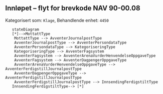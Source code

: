 ## Innløpet – flyt for brevkode NAV 90-00.08
Kategorisert som: `Klage`, Behandlende enhet: `4450`
```mermaid
   stateDiagram
   [*]-->MottattType
   	MottattType --> AvventerJournalpostType
	AvventerJournalpostType --> AvventerPersondataType
	AvventerPersondataType --> KategoriseringType
	KategoriseringType --> AvventerFagsystem
    AvventerFagsystem --> AvventerArenaVurderHenvendelseOppgaveType
    AvventerFagsystem --> AvventerDagpengerOppgaveType
    AvventerArenaVurderHenvendelseOppgaveType --> AvventerFerdigstillJournalpostType
    AvventerDagpengerOppgaveType --> AvventerFerdigstillJournalpostType
	AvventerFerdigstillJournalpostType --> InnsendingFerdigstiltType
   InnsendingFerdigstiltType--> [*]    
```